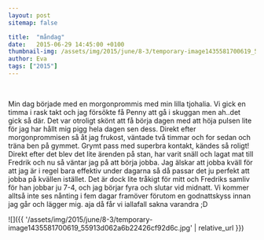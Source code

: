 ```yaml
---
layout: post
sitemap: false

title:  "måndag"
date:   2015-06-29 14:45:00 +0100
thumbnail-img: /assets/img/2015/june/8-3/temporary-image1435581700619_55913d062a6b22426cf92d6c.jpg
author: Eva
tags: ["2015"]
---
```


 




Min dag började med en morgonprommis med min lilla tjohalia. Vi gick en timma i rask takt och jag försökte få Penny att gå i skuggan men ah..det gick så där. Det var otroligt skönt att få börja dagen med att höja pulsen lite för jag har hållt mig pigg hela dagen sen dess. Direkt efter morgonprommisen så åt jag frukost, väntade två timmar och for sedan och träna ben på gymmet. Grymt pass med superbra kontakt, kändes så roligt! Direkt efter det blev det lite ärenden på stan, har varit snäll och lagat mat till Fredrik och nu så väntar jag på att börja jobba. Jag älskar att jobba kväll för att jag är i regel bara effektiv under dagarna så då passar det ju perfekt att jobba på kvällen istället. Det är dock lite tråkigt för mitt och Fredriks samliv för han jobbar ju 7-4, och jag börjar fyra och slutar vid midnatt. Vi kommer alltså inte ses nånting i fem dagar framöver förutom en godnattskyss innan jag går och lägger mig. aja då får vi iallafall sakna varandra ;D

![]({{ '/assets/img/2015/june/8-3/temporary-image1435581700619_55913d062a6b22426cf92d6c.jpg'  | relative_url }})

